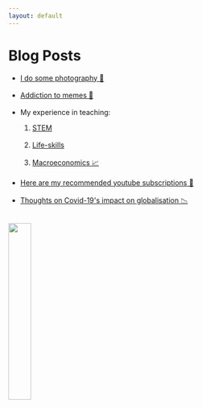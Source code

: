 ```yaml
---
layout: default
---
```

# Blog Posts

<ul class="links">
    <li><a href="instagram_preview.html">I do some photography 📸</a></li><br>
    <li><a href="memes.html">Addiction to memes 🍄</a></li><br>
    <li>My experience in teaching:</li>
    <ol>
        <li><a href="iteach1+2.html">STEM</a></li><br>
        <li><a href="iteach3.html">Life-skills</a></li><br>
        <li><a href="ait_macroeco.html">Macroeconomics 📈</a></li><br>
    </ol>
    <li><a href="globalisation_covid.html">Here are my recommended youtube subscriptions 📼</a></li><br>
    <li><a href="self_learning.html">Thoughts on Covid-19's impact on globalisation 📉</a></li><br>

</ul>


<img src="https://media.giphy.com/media/a5viI92PAF89q/giphy.gif" width="30%"/>

<!-- * [](.md) -->